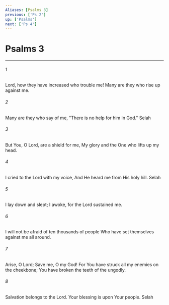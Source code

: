 ```yaml
---
Aliases: [Psalms 3]
previous: ['Ps 2']
up: ['Psalms']
next: ['Ps 4']
---
```

# Psalms 3

***


###### 1 
Lord, how they have increased who trouble me! Many are they who rise up against me. 

###### 2 
Many are they who say of me, "There is no help for him in God." Selah 

###### 3 
But You, O Lord, are a shield for me, My glory and the One who lifts up my head. 

###### 4 
I cried to the Lord with my voice, And He heard me from His holy hill. Selah 

###### 5 
I lay down and slept; I awoke, for the Lord sustained me. 

###### 6 
I will not be afraid of ten thousands of people Who have set themselves against me all around. 

###### 7 
Arise, O Lord; Save me, O my God! For You have struck all my enemies on the cheekbone; You have broken the teeth of the ungodly. 

###### 8 
Salvation belongs to the Lord. Your blessing is upon Your people. Selah
